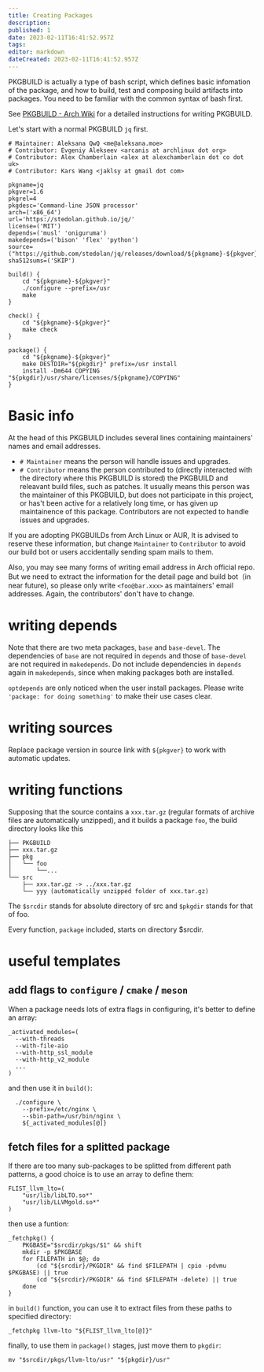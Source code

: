 ```yaml
---
title: Creating Packages
description: 
published: 1
date: 2023-02-11T16:41:52.957Z
tags: 
editor: markdown
dateCreated: 2023-02-11T16:41:52.957Z
---
```


PKGBUILD is actually a type of bash script, which defines basic infomation of the package, and how to build, test and composing build artifacts into packages. You need to be familiar with the common syntax of bash first.

See [PKGBUILD - Arch Wiki](https://wiki.archlinux.org/title/PKGBUILD#Version) for a detailed instructions for writing PKGBUILD.

Let's start with a normal PKGBUILD `jq` first.
```
# Maintainer: Aleksana QwQ <me@aleksana.moe>
# Contributor: Evgeniy Alekseev <arcanis at archlinux dot org>
# Contributor: Alex Chamberlain <alex at alexchamberlain dot co dot uk>
# Contributor: Kars Wang <jaklsy at gmail dot com>

pkgname=jq
pkgver=1.6
pkgrel=4
pkgdesc='Command-line JSON processor'
arch=('x86_64')
url='https://stedolan.github.io/jq/'
license=('MIT')
depends=('musl' 'oniguruma')
makedepends=('bison' 'flex' 'python')
source=("https://github.com/stedolan/jq/releases/download/${pkgname}-${pkgver}/${pkgname}-${pkgver}.tar.gz")
sha512sums=('SKIP')

build() {
    cd "${pkgname}-${pkgver}"
    ./configure --prefix=/usr
    make
}

check() {
    cd "${pkgname}-${pkgver}"
    make check
}

package() {
    cd "${pkgname}-${pkgver}"
    make DESTDIR="${pkgdir}" prefix=/usr install
    install -Dm644 COPYING "${pkgdir}/usr/share/licenses/${pkgname}/COPYING"
}
```

# Basic info
At the head of this PKGBUILD includes several lines containing maintainers' names and email addresses. 
- `# Maintainer` means the person will handle issues and upgrades. 
- `# Contributor` means the person contributed to (directly interacted with the directory where this PKGBUILD is stored) the PKGBUILD and releavant build files, such as patches. It usually means this person was the maintainer of this PKGBUILD, but does not participate in this project, or has't been active for a relatively long time, or has given up maintainence of this package. Contributors are not expected to handle issues and upgrades.

If you are adopting PKGBUILDs from Arch Linux or AUR, It is advised to reserve these information, but change `Maintainer` to `Contributor` to avoid our build bot or users accidentally sending spam mails to them.

Also, you may see many forms of writing email address in Arch official repo. But we need to extract the information for the detail page and build bot（in near future), so please only write `<foo@bar.xxx>` as maintainers' email addresses. Again, the contributors' don't have to change.

# writing depends
Note that there are two meta packages, `base` and `base-devel`. The dependencies of `base` are not required in `depends` and those of `base-devel` are not required in `makedepends`. Do not include dependencies in `depends` again in `makedepends`, since when making packages both are installed. 

`optdepends` are only noticed when the user install packages. Please write `'package: for doing something'` to make their use cases clear.

# writing sources
Replace package version in source link with `${pkgver}` to work with automatic updates.

# writing functions
Supposing that the source contains a `xxx.tar.gz` (regular formats of archive files are automatically unzipped), and it builds a package `foo`, the build directory looks like this
```
├── PKGBUILD
├── xxx.tar.gz
├── pkg
│   └── foo
│       └──...
└── src
    ├── xxx.tar.gz -> ../xxx.tar.gz
    └── yyy (automatically unzipped folder of xxx.tar.gz)
```
The `$srcdir` stands for absolute directory of src and `$pkgdir` stands for that of foo.

Every function, `package` included, starts on directory $srcdir.

# useful templates

## add flags to `configure` / `cmake` / `meson`

When a package needs lots of extra flags in configuring, it's better to define an array:

```
_activated_modules=(
  --with-threads
  --with-file-aio
  --with-http_ssl_module
  --with-http_v2_module
  ...
)
```

and then use it in `build()`:

```
  ./configure \
    --prefix=/etc/nginx \
    --sbin-path=/usr/bin/nginx \
    ${_activated_modules[@]}
```

## fetch files for a splitted package

If there are too many sub-packages to be splitted from different path patterns, a good choice is to use an array to define them:

```
FLIST_llvm_lto=(
    "usr/lib/libLTO.so*"
    "usr/lib/LLVMgold.so*"
)
```

then use a funtion:

```
_fetchpkg() {
    PKGBASE="$srcdir/pkgs/$1" && shift
    mkdir -p $PKGBASE
    for FILEPATH in $@; do
        (cd "${srcdir}/PKGDIR" && find $FILEPATH | cpio -pdvmu $PKGBASE) || true
        (cd "${srcdir}/PKGDIR" && find $FILEPATH -delete) || true
    done
}
```

in `build()` function, you can use it to extract files from these paths to specified directory:

```
_fetchpkg llvm-lto "${FLIST_llvm_lto[@]}"
```

finally, to use them in `package()` stages, just move them to `pkgdir`:

```
mv "$srcdir/pkgs/llvm-lto/usr" "${pkgdir}/usr"
```